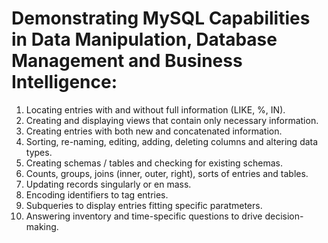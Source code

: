# Demonstrating MySQL Capabilities in Data Manipulation, Database Management and Business Intelligence:
  1. Locating entries with and without full information (LIKE, %, IN).
  2. Creating and displaying views that contain only necessary information.
  3. Creating entries with both new and concatenated information.
  4. Sorting, re-naming, editing, adding, deleting columns and altering data types. 
  5. Creating schemas / tables and checking for existing schemas.  
  6. Counts, groups, joins (inner, outer, right), sorts of entries and tables. 
  7. Updating records singularly or en mass.
  8. Encoding identifiers to tag entries. 
  9. Subqueries to display entries fitting specific paratmeters.
  10. Answering inventory and time-specific questions to drive decision-making.
